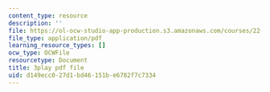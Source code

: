 ```yaml
---
content_type: resource
description: ''
file: https://ol-ocw-studio-app-production.s3.amazonaws.com/courses/22-01-introduction-to-nuclear-engineering-and-ionizing-radiation-fall-2016/d149ecc027d1bd46151be6782f7c7334_KWaGHCjsSAM.pdf
file_type: application/pdf
learning_resource_types: []
ocw_type: OCWFile
resourcetype: Document
title: 3play pdf file
uid: d149ecc0-27d1-bd46-151b-e6782f7c7334
---
```

